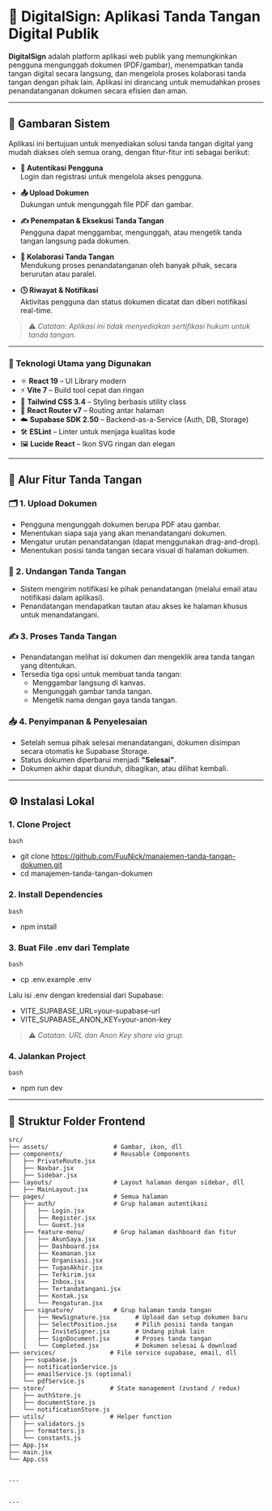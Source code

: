 # 📄 DigitalSign: Aplikasi Tanda Tangan Digital Publik

**DigitalSign** adalah platform aplikasi web publik yang memungkinkan pengguna mengunggah dokumen (PDF/gambar), menempatkan tanda tangan digital secara langsung, dan mengelola proses kolaborasi tanda tangan dengan pihak lain. Aplikasi ini dirancang untuk memudahkan proses penandatanganan dokumen secara efisien dan aman.

---

## 🚀 Gambaran Sistem

Aplikasi ini bertujuan untuk menyediakan solusi tanda tangan digital yang mudah diakses oleh semua orang, dengan fitur-fitur inti sebagai berikut:

- **🔐 Autentikasi Pengguna**  
  Login dan registrasi untuk mengelola akses pengguna.

- **📤 Upload Dokumen**  
  Dukungan untuk mengunggah file PDF dan gambar.

- **✍️ Penempatan & Eksekusi Tanda Tangan**  
  Pengguna dapat menggambar, mengunggah, atau mengetik tanda tangan langsung pada dokumen.

- **🤝 Kolaborasi Tanda Tangan**  
  Mendukung proses penandatanganan oleh banyak pihak, secara berurutan atau paralel.

- **🕓 Riwayat & Notifikasi**  
  Aktivitas pengguna dan status dokumen dicatat dan diberi notifikasi real-time.

> ⚠️ *Catatan: Aplikasi ini tidak menyediakan sertifikasi hukum untuk tanda tangan.*

---

### 🧰 Teknologi Utama yang Digunakan

- ⚛️ **React 19** – UI Library modern  
- ⚡ **Vite 7** – Build tool cepat dan ringan  
- 🎨 **Tailwind CSS 3.4** – Styling berbasis utility class  
- 🔀 **React Router v7** – Routing antar halaman  
- ☁️ **Supabase SDK 2.50** – Backend-as-a-Service (Auth, DB, Storage)  
- 🛠️ **ESLint** – Linter untuk menjaga kualitas kode  
- 🖼️ **Lucide React** – Ikon SVG ringan dan elegan


---

## 🔄 Alur Fitur Tanda Tangan

### 🗂️ 1. Upload Dokumen

- Pengguna mengunggah dokumen berupa PDF atau gambar.
- Menentukan siapa saja yang akan menandatangani dokumen.
- Mengatur urutan penandatangan (dapat menggunakan drag-and-drop).
- Menentukan posisi tanda tangan secara visual di halaman dokumen.

### 📩 2. Undangan Tanda Tangan

- Sistem mengirim notifikasi ke pihak penandatangan (melalui email atau notifikasi dalam aplikasi).
- Penandatangan mendapatkan tautan atau akses ke halaman khusus untuk menandatangani.

### ✍️ 3. Proses Tanda Tangan

- Penandatangan melihat isi dokumen dan mengeklik area tanda tangan yang ditentukan.
- Tersedia tiga opsi untuk membuat tanda tangan:
  - Menggambar langsung di kanvas.
  - Mengunggah gambar tanda tangan.
  - Mengetik nama dengan gaya tanda tangan.

### 📥 4. Penyimpanan & Penyelesaian

- Setelah semua pihak selesai menandatangani, dokumen disimpan secara otomatis ke Supabase Storage.
- Status dokumen diperbarui menjadi **"Selesai"**.
- Dokumen akhir dapat diunduh, dibagikan, atau dilihat kembali.

---

## ⚙️ Instalasi Lokal

### 1. Clone Project
```bash```
- git clone https://github.com/FuuNick/manajemen-tanda-tangan-dokumen.git
- cd manajemen-tanda-tangan-dokumen


### 2. Install Dependencies
```bash```
- npm install

### 3. Buat File .env dari Template
```bash```
- cp .env.example .env

Lalu isi .env dengan kredensial dari Supabase:
- VITE_SUPABASE_URL=your-supabase-url
- VITE_SUPABASE_ANON_KEY=your-anon-key
> ⚠️ *Catatan: URL dan Anon Key share via grup.*

### 4. Jalankan Project
```bash```
- npm run dev

---




## 📁 Struktur Folder Frontend

```plaintext
src/
├── assets/                  # Gambar, ikon, dll
├── components/              # Reusable Components
│   ├── PrivateRoute.jsx
│   ├── Navbar.jsx
│   ├── Sidebar.jsx
├── layouts/                 # Layout halaman dengan sidebar, dll
│   ├── MainLayout.jsx
├── pages/                   # Semua halaman
│   ├── auth/                # Grup halaman autentikasi
│   │   ├── Login.jsx
│   │   ├── Register.jsx
│   │   └── Guest.jsx
│   ├── feature-menu/        # Grup halaman dashboard dan fitur
│   │   ├── AkunSaya.jsx
│   │   ├── Dashboard.jsx
│   │   ├── Keamanan.jsx
│   │   ├── Organisasi.jsx
│   │   ├── TugasAkhir.jsx
│   │   ├── Terkirim.jsx
│   │   ├── Inbox.jsx
│   │   ├── Tertandatangani.jsx
│   │   ├── Kontak.jsx
│   │   └── Pengaturan.jsx
│   ├── signature/           # Grup halaman tanda tangan
│   │   ├── NewSignature.jsx       # Upload dan setup dokumen baru
│   │   ├── SelectPosition.jsx     # Pilih posisi tanda tangan
│   │   ├── InviteSigner.jsx       # Undang pihak lain
│   │   ├── SignDocument.jsx       # Proses tanda tangan
│   │   └── Completed.jsx          # Dokumen selesai & download
├── services/               # File service supabase, email, dll
│   ├── supabase.js
│   ├── notificationService.js
│   ├── emailService.js (optional)
│   └── pdfService.js
├── store/                  # State management (zustand / redux)
│   ├── authStore.js
│   ├── documentStore.js
│   └── notificationStore.js
├── utils/                  # Helper function
│   ├── validators.js
│   ├── formatters.js
│   └── constants.js
├── App.jsx
├── main.jsx
└── App.css


---


---




